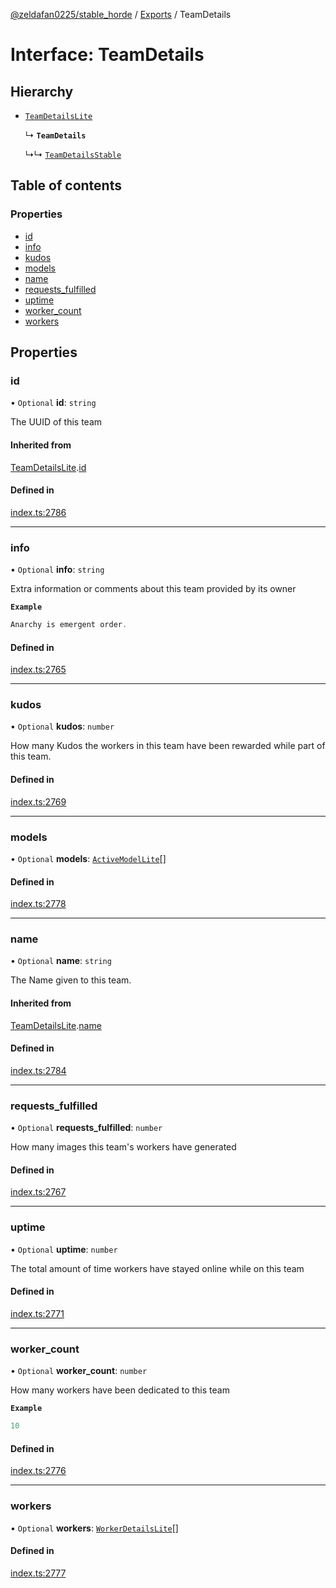 [@zeldafan0225/stable_horde](../README.md) / [Exports](../modules.md) / TeamDetails

# Interface: TeamDetails

## Hierarchy

- [`TeamDetailsLite`](TeamDetailsLite.md)

  ↳ **`TeamDetails`**

  ↳↳ [`TeamDetailsStable`](TeamDetailsStable.md)

## Table of contents

### Properties

- [id](TeamDetails.md#id)
- [info](TeamDetails.md#info)
- [kudos](TeamDetails.md#kudos)
- [models](TeamDetails.md#models)
- [name](TeamDetails.md#name)
- [requests\_fulfilled](TeamDetails.md#requests_fulfilled)
- [uptime](TeamDetails.md#uptime)
- [worker\_count](TeamDetails.md#worker_count)
- [workers](TeamDetails.md#workers)

## Properties

### id

• `Optional` **id**: `string`

The UUID of this team

#### Inherited from

[TeamDetailsLite](TeamDetailsLite.md).[id](TeamDetailsLite.md#id)

#### Defined in

[index.ts:2786](https://github.com/ZeldaFan0225/stable_horde/blob/ca96654/index.ts#L2786)

___

### info

• `Optional` **info**: `string`

Extra information or comments about this team provided by its owner

**`Example`**

```ts
Anarchy is emergent order.
```

#### Defined in

[index.ts:2765](https://github.com/ZeldaFan0225/stable_horde/blob/ca96654/index.ts#L2765)

___

### kudos

• `Optional` **kudos**: `number`

How many Kudos the workers in this team have been rewarded while part of this team.

#### Defined in

[index.ts:2769](https://github.com/ZeldaFan0225/stable_horde/blob/ca96654/index.ts#L2769)

___

### models

• `Optional` **models**: [`ActiveModelLite`](ActiveModelLite.md)[]

#### Defined in

[index.ts:2778](https://github.com/ZeldaFan0225/stable_horde/blob/ca96654/index.ts#L2778)

___

### name

• `Optional` **name**: `string`

The Name given to this team.

#### Inherited from

[TeamDetailsLite](TeamDetailsLite.md).[name](TeamDetailsLite.md#name)

#### Defined in

[index.ts:2784](https://github.com/ZeldaFan0225/stable_horde/blob/ca96654/index.ts#L2784)

___

### requests\_fulfilled

• `Optional` **requests\_fulfilled**: `number`

How many images this team's workers have generated

#### Defined in

[index.ts:2767](https://github.com/ZeldaFan0225/stable_horde/blob/ca96654/index.ts#L2767)

___

### uptime

• `Optional` **uptime**: `number`

The total amount of time workers have stayed online while on this team

#### Defined in

[index.ts:2771](https://github.com/ZeldaFan0225/stable_horde/blob/ca96654/index.ts#L2771)

___

### worker\_count

• `Optional` **worker\_count**: `number`

How many workers have been dedicated to this team

**`Example`**

```ts
10
```

#### Defined in

[index.ts:2776](https://github.com/ZeldaFan0225/stable_horde/blob/ca96654/index.ts#L2776)

___

### workers

• `Optional` **workers**: [`WorkerDetailsLite`](WorkerDetailsLite.md)[]

#### Defined in

[index.ts:2777](https://github.com/ZeldaFan0225/stable_horde/blob/ca96654/index.ts#L2777)
